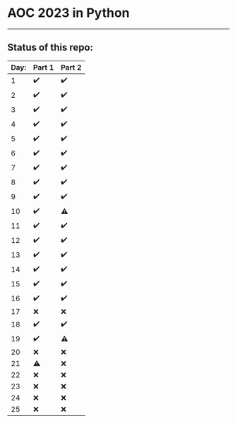 # AOC 2023 in Python

--- 

## Status of this repo:

| Day:     | Part 1| Part 2|
|-------------|-------|-------|
| 1 | ✔️ | ✔️ |
| 2 | ✔️ | ✔️ |
| 3 | ✔️ | ✔️ |
| 4 | ✔️ | ✔️ |
| 5 | ✔️ | ✔️ |
| 6 | ✔️ | ✔️ |
| 7 | ✔️ | ✔️ |
| 8 | ✔️ | ✔️ |
| 9 | ✔️ | ✔️ |
| 10 | ✔️ | ⚠️ |
| 11 | ✔️ | ✔️ |
| 12 | ✔️ | ✔️ |
| 13 | ✔️ | ✔️ |
| 14 | ✔️ | ✔️ |
| 15 | ✔️ | ✔️ |
| 16 | ✔️ | ✔️ |
| 17 | ❌ | ❌ |
| 18 | ✔️ | ✔️ |
| 19 | ✔️ | ⚠️ |
| 20 | ❌ | ❌ |
| 21 | ⚠️ | ❌ |
| 22 | ❌ | ❌ |
| 23 | ❌ | ❌ |
| 24 | ❌ | ❌ |
| 25 | ❌ | ❌ |